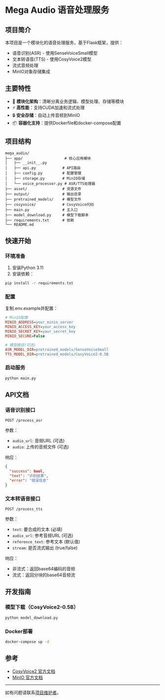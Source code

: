 # Mega Audio 语音处理服务

## 项目简介

本项目是一个模块化的语音处理服务，基于Flask框架，提供：
- 语音识别(ASR) - 使用SenseVoiceSmall模型
- 文本转语音(TTS) - 使用CosyVoice2模型
- 流式音频处理
- MinIO对象存储集成

## 主要特性

- 🚀 **模块化架构**：清晰分离业务逻辑、模型处理、存储等模块
- ⚡ **高性能**：支持CUDA加速和流式处理
- 🔒 **安全存储**：自动上传音频到MinIO
- 📦 **容器化支持**：提供Dockerfile和docker-compose配置

## 项目结构

```
mega_audio/
├── app/                   # 核心应用模块
│   ├── __init__.py
│   ├── api.py            # API路由
│   ├── config.py         # 配置管理
│   ├── storage.py        # MinIO存储
│   └── voice_processor.py # ASR/TTS处理器
├── asset/                # 资源文件
├── output/               # 输出目录
├── pretrained_models/    # 模型文件
├── cosyvoice/            # CosyVoice代码
├── main.py               # 主入口
├── model_download.py     # 模型下载脚本
├── requirements.txt      # 依赖
└── README.md
```

## 快速开始

### 环境准备

1. 安装Python 3.11
2. 安装依赖：
```bash
pip install -r requirements.txt
```

### 配置

复制.env.example并配置：
```ini
# MinIO配置
MINIO_ADDRESS=your_minio_server
MINIO_ACCESS_KEY=your_access_key
MINIO_SECRET_KEY=your_secret_key 
MINIO_SECURE=False

# 模型路径(可选)
ASR_MODEL_DIR=pretrained_models/SenseVoiceSmall
TTS_MODEL_DIR=pretrained_models/CosyVoice2-0.5B
```

### 启动服务

```bash
python main.py
```

## API文档

### 语音识别接口
`POST /process_asr`

参数：
- `audio_url`: 音频URL (可选)
- `audio`: 上传的音频文件 (可选)

响应：
```json
{
  "success": bool,
  "text": "识别结果",
  "error": "错误信息"
}
```

### 文本转语音接口  
`POST /process_tts`

参数：
- `text`: 要合成的文本 (必填)
- `audio_url`: 参考音频URL (可选)
- `reference_text`: 参考文本 (默认值)
- `stream`: 是否流式输出 (true/false)

响应：
- 非流式：返回base64编码的音频
- 流式：返回分块的base64音频流

## 开发指南

### 模型下载（CosyVoice2-0.5B）

```bash
python model_download.py
```

### Docker部署

```bash
docker-compose up -d
```

## 参考
- [CosyVoice2 官方文档](https://github.com/alibaba-damo-academy/CosyVoice)
- [MinIO 官方文档](https://min.io/)

---
如有问题请联系[项目维护者](1710886795@qq.com)。
